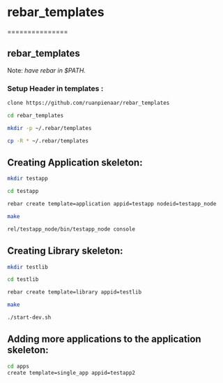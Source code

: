 # rebar_templates
===============

## rebar_templates

Note: *have rebar in $PATH.*

### Setup Header in templates :

```bash
clone https://github.com/ruanpienaar/rebar_templates
```

```bash
cd rebar_templates
```

```bash
mkdir -p ~/.rebar/templates
```

```bash
cp -R * ~/.rebar/templates
```

## Creating Application skeleton:

```bash
mkdir testapp
```

```bash
cd testapp
```

```bash
rebar create template=application appid=testapp nodeid=testapp_node
```

```bash
make
```

```bash
rel/testapp_node/bin/testapp_node console
```

## Creating Library skeleton:

```bash
mkdir testlib
```

```bash
cd testlib
```

```bash
rebar create template=library appid=testlib
```

```bash
make
```

```bash
./start-dev.sh
```

## Adding more applications to the application skeleton:

```bash
cd apps
create template=single_app appid=testapp2
```
